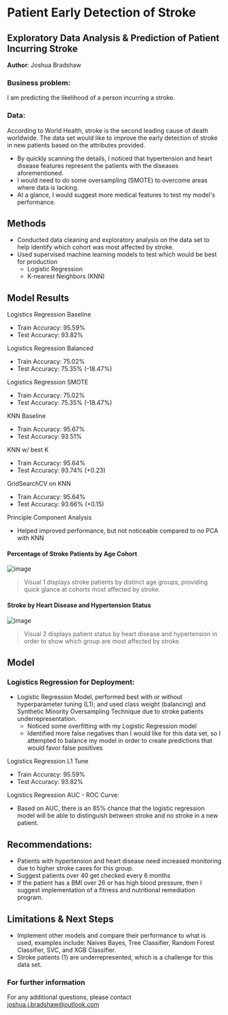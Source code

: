 # Patient Early Detection of Stroke
## Exploratory Data Analysis & Prediction of Patient Incurring Stroke

**Author**: Joshua Bradshaw

### Business problem:

I am predicting the likelihood of a person incurring a stroke.


### Data:
According to World Health, stroke is the second leading cause of death worldwide. The data set would like to improve the early detection of stroke in new patients based on the attributes provided.
- By quickly scanning the details, I noticed that hypertension and heart disease features represent the patients with the diseases aforementioned.
- I would need to do some oversampling (SMOTE) to overcome areas where data is lacking. 
- At a glance, I would suggest more medical features to test my model's performance. 


## Methods
* Conducted data cleaning and exploratory analysis on the data set to help identify which cohort was most affected by stroke.
* Used supervised machine learning models to test which would be best for production
  * Logistic Regression
  * K-nearest Neighbors (KNN)


## Model Results
Logistics Regression Baseline
* Train Accuracy: 95.59%
* Test Accuracy: 93.82%

Logistics Regression Balanced
* Train Accuracy: 75.02%
* Test Accuracy: 75.35% (-18.47%)

Logistics Regression SMOTE
* Train Accuracy: 75.02%
* Test Accuracy: 75.35% (-18.47%)

KNN Baseline
* Train Accuracy: 95.67%
* Test Accuracy: 93.51%

KNN w/ best K
* Train Accuracy: 95.64%
* Test Accuracy: 93.74% (+0.23)

GridSearchCV on KNN
* Train Accuracy: 95.64%
* Test Accuracy: 93.66% (+0.15)

Principle Component Analysis
* Helped improved performance, but not noticeable compared to no PCA with KNN

#### Percentage of Stroke Patients by Age Cohort
![image](https://user-images.githubusercontent.com/83310016/182333081-715edc72-7e01-4503-a709-c21e079d2675.png)


> Visual 1 displays stroke patients by distinct age groups, providing quick glance at cohorts most affected by stroke.

#### Stroke by Heart Disease and Hypertension Status
![image](https://user-images.githubusercontent.com/83310016/182333419-3bea013a-1562-49a4-9781-e373804fef8a.png)

> Visual 2 displays patient status by heart disease and hypertension in order to show which group are most affected by stroke.

## Model
### Logistics Regression for Deployment:
* Logistic Regression Model, performed best with or without hyperparameter tuning (L1); and used class weight (balancing) and Synthetic Minority Oversampling Technique due to stroke patients underrepresentation.
  * Noticed some overfitting with my Logistic Regression model
  * Identified more false negatives than I would like for this data set, so I attempted to balance my model in order to create predictions that would favor false positives

Logistics Regression L1 Tune
* Train Accuracy: 95.59%
* Test Accuracy: 93.82%

Logistics Regression AUC - ROC Curve:
* Based on AUC, there is an 85% chance that the logistic regression model will be able to distinguish between stroke and no stroke in a new patient.

## Recommendations:

* Patients with hypertension and heart disease need increased monitoring due to higher stroke cases for this group.
* Suggest patients over 40 get checked every 6 months
* If the patient has a BMI over 26 or has high blood pressure, then I suggest implementation of a fitness and nutritional remediation program.

## Limitations & Next Steps

* Implement other models and compare their performance to what is used, examples include: Naives Bayes, Tree Classifier, Random Forest Classifier, SVC, and XGB Classifier.
* Stroke patients (1) are underrepresented, which is a challenge for this data set. 


### For further information


For any additional questions, please contact joshua.j.bradshaw@outlook.com
